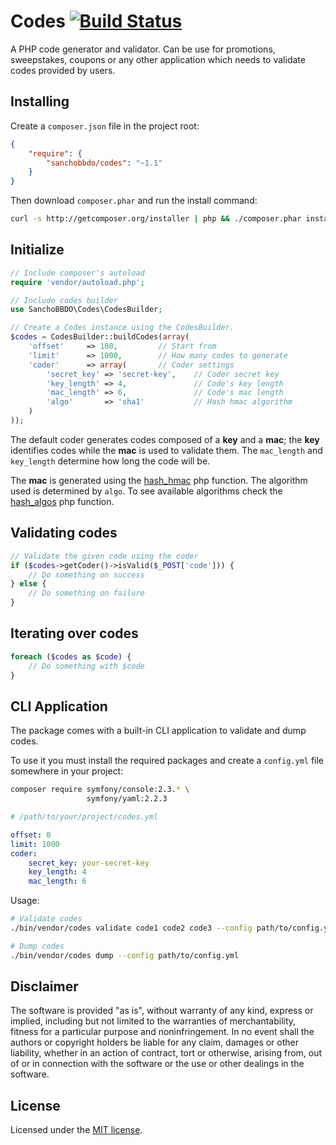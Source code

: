 Codes [![Build Status](https://travis-ci.org/sanchobbdo/codes.png)](https://travis-ci.org/sanchobbdo/codes)
=====

A PHP code generator and validator. Can be use for promotions, sweepstakes,
coupons or any other application which needs to validate codes provided by
users.

Installing
----------

Create a ```composer.json``` file in the project root:

```json
{
    "require": {
        "sanchobbdo/codes": "~1.1"
    }
}
```

Then download ```composer.phar``` and run the install command:

```bash
curl -s http://getcomposer.org/installer | php && ./composer.phar install
```

Initialize
----------

```php
// Include composer's autoload
require 'vendor/autoload.php';

// Include codes builder
use SanchoBBDO\Codes\CodesBuilder;

// Create a Codes instance using the CodesBuilder.
$codes = CodesBuilder::buildCodes(array(
    'offset'     => 100,         // Start from
    'limit'      => 1000,        // How many codes to generate
    'coder'      => array(       // Coder settings
        'secret_key' => 'secret-key',    // Coder secret key
        'key_length' => 4,               // Code's key length
        'mac_length' => 6,               // Code's mac length
        'algo'       => 'sha1'           // Hash hmac algorithm
    )
));
```

The default coder generates codes composed of a **key** and a **mac**; the
**key** identifies codes while the **mac** is used to validate them. The
```mac_length``` and ```key_length``` determine how long the code will be.

The **mac** is generated using the [hash_hmac][hash_hmac] php function. The
algorithm used is determined by ```algo```. To see available algorithms check
the [hash_algos][hash_algos] php function.

Validating codes
----------------

```php
// Validate the given code using the coder
if ($codes->getCoder()->isValid($_POST['code'])) {
    // Do something on success
} else {
    // Do something on failure
}
```

Iterating over codes
--------------------

```php
foreach ($codes as $code) {
    // Do something with $code
}
```

CLI Application
---------------

The package comes with a built-in CLI application to validate and dump codes.

To use it you must install the required packages and create a ```config.yml```
file somewhere in your project:

```bash
composer require symfony/console:2.3.* \
                 symfony/yaml:2.2.3
```

```yaml
# /path/to/your/project/codes.yml

offset: 0
limit: 1000
coder:
    secret_key: your-secret-key
    key_length: 4
    mac_length: 6
```

Usage:

```bash
# Validate codes
./bin/vendor/codes validate code1 code2 code3 --config path/to/config.yml

# Dump codes
./bin/vendor/codes dump --config path/to/config.yml
```

Disclaimer
----------

The software is provided "as is", without warranty of any kind, express or
implied, including but not limited to the warranties of merchantability,
fitness for a particular purpose and noninfringement. In no event shall the
authors or copyright holders be liable for any claim, damages or other
liability, whether in an action of contract, tort or otherwise, arising from,
out of or in connection with the software or the use or other dealings in the
software.

License
--------

Licensed under the [MIT license](http://opensource.org/licenses/MIT).

[hash_hmac]: http://php.net/manual/en/function.hash-hmac.php
[hash_algos]: http://www.php.net/manual/en/function.hash-algos.php
